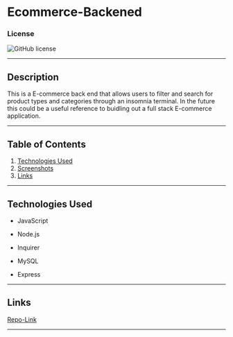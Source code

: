 # Ecommerce-Backened

### License
  ![GitHub license](https://img.shields.io/badge/license-MIT-green.svg)
***

## Description
This is a E-commerce back end that allows users to filter and search for product types and categories through an insomnia terminal. In the future this could be a useful reference to buidling out a full stack E-commerce application.
***

## Table of Contents
1. [Technologies Used](#technologies)
2. [Screenshots](#screenshots)
3. [Links](#links)
***

<a name="technologies"></a>
## Technologies Used
  
* JavaScript

* Node.js

* Inquirer

* MySQL

* Express

***

<a name="links"></a>
## Links

[Repo-Link](https://github.com/HunterBrennan1/Employee-Tracker)
***